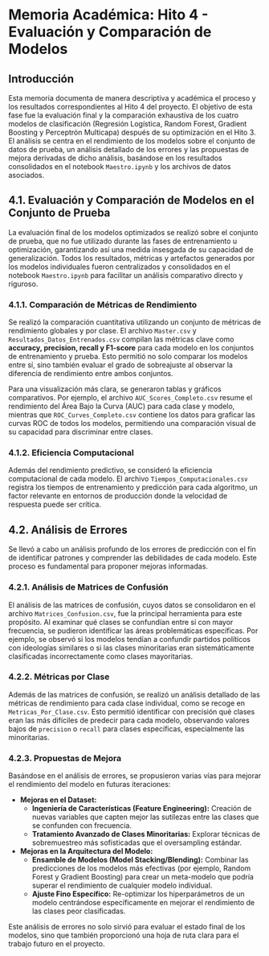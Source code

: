 # Memoria Académica: Hito 4 - Evaluación y Comparación de Modelos

## Introducción

Esta memoria documenta de manera descriptiva y académica el proceso y los resultados correspondientes al Hito 4 del proyecto. El objetivo de esta fase fue la evaluación final y la comparación exhaustiva de los cuatro modelos de clasificación (Regresión Logística, Random Forest, Gradient Boosting y Perceptrón Multicapa) después de su optimización en el Hito 3. El análisis se centra en el rendimiento de los modelos sobre el conjunto de datos de prueba, un análisis detallado de los errores y las propuestas de mejora derivadas de dicho análisis, basándose en los resultados consolidados en el notebook `Maestro.ipynb` y los archivos de datos asociados.



## 4.1. Evaluación y Comparación de Modelos en el Conjunto de Prueba

La evaluación final de los modelos optimizados se realizó sobre el conjunto de prueba, que no fue utilizado durante las fases de entrenamiento u optimización, garantizando así una medida insesgada de su capacidad de generalización. Todos los resultados, métricas y artefactos generados por los modelos individuales fueron centralizados y consolidados en el notebook `Maestro.ipynb` para facilitar un análisis comparativo directo y riguroso.

### 4.1.1. Comparación de Métricas de Rendimiento

Se realizó la comparación cuantitativa utilizando un conjunto de métricas de rendimiento globales y por clase. El archivo `Master.csv` y `Resultados_Datos_Entrenados.csv` compilan las métricas clave como **accuracy, precision, recall y F1-score** para cada modelo en los conjuntos de entrenamiento y prueba. Esto permitió no solo comparar los modelos entre sí, sino también evaluar el grado de sobreajuste al observar la diferencia de rendimiento entre ambos conjuntos.

Para una visualización más clara, se generaron tablas y gráficos comparativos. Por ejemplo, el archivo `AUC_Scores_Completo.csv` resume el rendimiento del Área Bajo la Curva (AUC) para cada clase y modelo, mientras que `ROC_Curves_Completo.csv` contiene los datos para graficar las curvas ROC de todos los modelos, permitiendo una comparación visual de su capacidad para discriminar entre clases.

### 4.1.2. Eficiencia Computacional

Además del rendimiento predictivo, se consideró la eficiencia computacional de cada modelo. El archivo `Tiempos_Computacionales.csv` registra los tiempos de entrenamiento y predicción para cada algoritmo, un factor relevante en entornos de producción donde la velocidad de respuesta puede ser crítica.



## 4.2. Análisis de Errores

Se llevó a cabo un análisis profundo de los errores de predicción con el fin de identificar patrones y comprender las debilidades de cada modelo. Este proceso es fundamental para proponer mejoras informadas.

### 4.2.1. Análisis de Matrices de Confusión

El análisis de las matrices de confusión, cuyos datos se consolidaron en el archivo `Matrices_Confusion.csv`, fue la principal herramienta para este propósito. Al examinar qué clases se confundían entre sí con mayor frecuencia, se pudieron identificar las áreas problemáticas específicas. Por ejemplo, se observó si los modelos tendían a confundir partidos políticos con ideologías similares o si las clases minoritarias eran sistemáticamente clasificadas incorrectamente como clases mayoritarias.

### 4.2.2. Métricas por Clase

Además de las matrices de confusión, se realizó un análisis detallado de las métricas de rendimiento para cada clase individual, como se recoge en `Metricas_Por_Clase.csv`. Esto permitió identificar con precisión qué clases eran las más difíciles de predecir para cada modelo, observando valores bajos de `precision` o `recall` para clases específicas, especialmente las minoritarias.

### 4.2.3. Propuestas de Mejora

Basándose en el análisis de errores, se propusieron varias vías para mejorar el rendimiento del modelo en futuras iteraciones:

*   **Mejoras en el Dataset:**
    *   **Ingeniería de Características (Feature Engineering):** Creación de nuevas variables que capten mejor las sutilezas entre las clases que se confunden con frecuencia.
    *   **Tratamiento Avanzado de Clases Minoritarias:** Explorar técnicas de sobremuestreo más sofisticadas que el oversampling estándar.
*   **Mejoras en la Arquitectura del Modelo:**
    *   **Ensamble de Modelos (Model Stacking/Blending):** Combinar las predicciones de los modelos más efectivas (por ejemplo, Random Forest y Gradient Boosting) para crear un meta-modelo que podría superar el rendimiento de cualquier modelo individual.
    *   **Ajuste Fino Específico:** Re-optimizar los hiperparámetros de un modelo centrándose específicamente en mejorar el rendimiento de las clases peor clasificadas.


Este análisis de errores no solo sirvió para evaluar el estado final de los modelos, sino que también proporcionó una hoja de ruta clara para el trabajo futuro en el proyecto.

